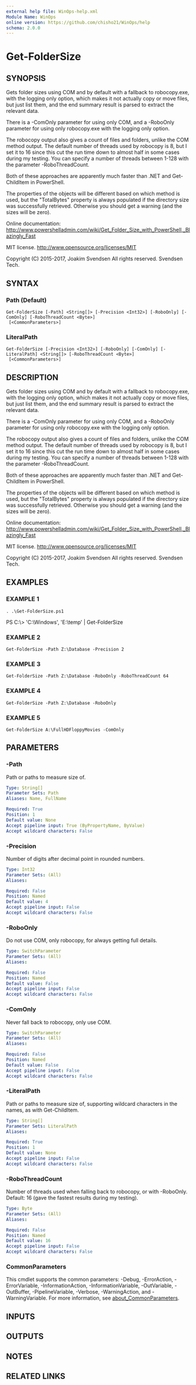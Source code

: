 ```yaml
---
external help file: WinOps-help.xml
Module Name: WinOps
online version: https://github.com/chisho21/WinOps/help
schema: 2.0.0
---
```


# Get-FolderSize

## SYNOPSIS
Gets folder sizes using COM and by default with a fallback to robocopy.exe, with the logging only option, which makes it not actually copy or move files, but just list them, and the end summary result is parsed to extract the relevant data.

There is a -ComOnly parameter for using only COM, and a -RoboOnly parameter for using only robocopy.exe with the logging only option.

The robocopy output also gives a count of files and folders, unlike the COM method output.
The default number of threads used by robocopy is 8, but I set it to 16 since this cut the run time down to almost half in some cases during my testing.
You can specify a number of threads between 1-128 with the parameter -RoboThreadCount.

Both of these approaches are apparently much faster than .NET and Get-ChildItem in PowerShell.

The properties of the objects will be different based on which method is used, but the "TotalBytes" property is always populated if the directory size was successfully retrieved.
Otherwise you should get a warning (and the sizes will be zero).

Online documentation: http://www.powershelladmin.com/wiki/Get_Folder_Size_with_PowerShell,_Blazingly_Fast

MIT license.
http://www.opensource.org/licenses/MIT

Copyright (C) 2015-2017, Joakim Svendsen All rights reserved.
Svendsen Tech.

## SYNTAX

### Path (Default)
```
Get-FolderSize [-Path] <String[]> [-Precision <Int32>] [-RoboOnly] [-ComOnly] [-RoboThreadCount <Byte>]
 [<CommonParameters>]
```

### LiteralPath
```
Get-FolderSize [-Precision <Int32>] [-RoboOnly] [-ComOnly] [-LiteralPath] <String[]> [-RoboThreadCount <Byte>]
 [<CommonParameters>]
```

## DESCRIPTION
Gets folder sizes using COM and by default with a fallback to robocopy.exe, with the logging only option, which makes it not actually copy or move files, but just list them, and the end summary result is parsed to extract the relevant data.

There is a -ComOnly parameter for using only COM, and a -RoboOnly parameter for using only robocopy.exe with the logging only option.

The robocopy output also gives a count of files and folders, unlike the COM method output.
The default number of threads used by robocopy is 8, but I set it to 16 since this cut the run time down to almost half in some cases during my testing.
You can specify a number of threads between 1-128 with the parameter -RoboThreadCount.

Both of these approaches are apparently much faster than .NET and Get-ChildItem in PowerShell.

The properties of the objects will be different based on which method is used, but the "TotalBytes" property is always populated if the directory size was successfully retrieved.
Otherwise you should get a warning (and the sizes will be zero).

Online documentation: http://www.powershelladmin.com/wiki/Get_Folder_Size_with_PowerShell,_Blazingly_Fast

MIT license.
http://www.opensource.org/licenses/MIT

Copyright (C) 2015-2017, Joakim Svendsen All rights reserved.
Svendsen Tech.

## EXAMPLES

### EXAMPLE 1
```
. .\Get-FolderSize.ps1
```

PS C:\\\> 'C:\Windows', 'E:\temp' | Get-FolderSize

### EXAMPLE 2
```
Get-FolderSize -Path Z:\Database -Precision 2
```

### EXAMPLE 3
```
Get-FolderSize -Path Z:\Database -RoboOnly -RoboThreadCount 64
```

### EXAMPLE 4
```
Get-FolderSize -Path Z:\Database -RoboOnly
```

### EXAMPLE 5
```
Get-FolderSize A:\FullHDFloppyMovies -ComOnly
```

## PARAMETERS

### -Path
Path or paths to measure size of.

```yaml
Type: String[]
Parameter Sets: Path
Aliases: Name, FullName

Required: True
Position: 1
Default value: None
Accept pipeline input: True (ByPropertyName, ByValue)
Accept wildcard characters: False
```

### -Precision
Number of digits after decimal point in rounded numbers.

```yaml
Type: Int32
Parameter Sets: (All)
Aliases:

Required: False
Position: Named
Default value: 4
Accept pipeline input: False
Accept wildcard characters: False
```

### -RoboOnly
Do not use COM, only robocopy, for always getting full details.

```yaml
Type: SwitchParameter
Parameter Sets: (All)
Aliases:

Required: False
Position: Named
Default value: False
Accept pipeline input: False
Accept wildcard characters: False
```

### -ComOnly
Never fall back to robocopy, only use COM.

```yaml
Type: SwitchParameter
Parameter Sets: (All)
Aliases:

Required: False
Position: Named
Default value: False
Accept pipeline input: False
Accept wildcard characters: False
```

### -LiteralPath
Path or paths to measure size of, supporting wildcard characters in the names, as with Get-ChildItem.

```yaml
Type: String[]
Parameter Sets: LiteralPath
Aliases:

Required: True
Position: 1
Default value: None
Accept pipeline input: False
Accept wildcard characters: False
```

### -RoboThreadCount
Number of threads used when falling back to robocopy, or with -RoboOnly.
Default: 16 (gave the fastest results during my testing).

```yaml
Type: Byte
Parameter Sets: (All)
Aliases:

Required: False
Position: Named
Default value: 16
Accept pipeline input: False
Accept wildcard characters: False
```

### CommonParameters
This cmdlet supports the common parameters: -Debug, -ErrorAction, -ErrorVariable, -InformationAction, -InformationVariable, -OutVariable, -OutBuffer, -PipelineVariable, -Verbose, -WarningAction, and -WarningVariable. For more information, see [about_CommonParameters](http://go.microsoft.com/fwlink/?LinkID=113216).

## INPUTS

## OUTPUTS

## NOTES

## RELATED LINKS

